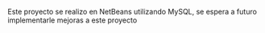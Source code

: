 Este proyecto se realizo en NetBeans utilizando MySQL, se espera a futuro implementarle mejoras a este proyecto
